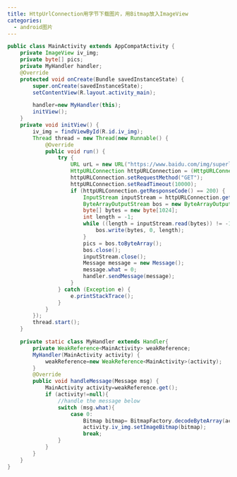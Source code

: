 ```yaml
---
title: HttpUrlConnection用字节下载图片，用Bitmap放入ImageView
categories:
  - android图片
---
```



``` java
public class MainActivity extends AppCompatActivity {
    private ImageView iv_img;
    private byte[] pics;
    private MyHandler handler;
    @Override
    protected void onCreate(Bundle savedInstanceState) {
        super.onCreate(savedInstanceState);
        setContentView(R.layout.activity_main);

        handler=new MyHandler(this);
        initView();
    }
    private void initView() {
        iv_img = findViewById(R.id.iv_img);
        Thread thread = new Thread(new Runnable() {
            @Override
            public void run() {
                try {
                    URL urL = new URL("https://www.baidu.com/img/superlogo_c4d7df0a003d3db9b65e9ef0fe6da1ec.png");
                    HttpURLConnection httpURLConnection = (HttpURLConnection) urL.openConnection();
                    httpURLConnection.setRequestMethod("GET");
                    httpURLConnection.setReadTimeout(10000);
                    if (httpURLConnection.getResponseCode() == 200) {
                        InputStream inputStream = httpURLConnection.getInputStream();
                        ByteArrayOutputStream bos = new ByteArrayOutputStream();
                        byte[] bytes = new byte[1024];
                        int length = -1;
                        while ((length = inputStream.read(bytes)) != -1) {
                            bos.write(bytes, 0, length);
                        }
                        pics = bos.toByteArray();
                        bos.close();
                        inputStream.close();
                        Message message = new Message();
                        message.what = 0;
                        handler.sendMessage(message);
                    }
                } catch (Exception e) {
                    e.printStackTrace();
                }
            }
        });
        thread.start();
    }

    private static class MyHandler extends Handler{
        private WeakReference<MainActivity> weakReference;
        MyHandler(MainActivity activity) {
            weakReference=new WeakReference<MainActivity>(activity);
        }
        @Override
        public void handleMessage(Message msg) {
            MainActivity activity=weakReference.get();
            if (activity!=null){
                //handle the message below
                switch (msg.what){
                    case 0:
                        Bitmap bitmap= BitmapFactory.decodeByteArray(activity.pics,0,activity.pics.length);
                        activity.iv_img.setImageBitmap(bitmap);
                        break;
                }
            }
        }
    }
}

```
                                                                                                                                                                                                                                                                                                                                                                                                                                                                                                                                                                                                                                                                                                                                                                                                                                                                                                                                                                                                                                                                                                                                                                                                                                                                                                                                                                                                                                                                                                                                                                                                                                                                                                                                                                                                                                                                                                                                                                                                                                                                                                                                                                                                                                                                                                                                                                                                                                                                                                                                                                                                                                                                                                                                                                                                                                                                                                                                                                                                                                                                                                                                                                                                                                                                                                                                                                                                                                                                                                                                                                                                                                                                                                                                                                                                                                                                                                                                                                                                                                                                                                                                                                                                                                                                                                                                                                                                                                                                                                                                                                                                                                                                                                                                                                                                                                                                                                                                                                                                                                                                                                                                                                                                                                                                                                                                                                                                                                                                                                                                                                                                                                                                                                                                                                                                                                                                                                                                                                                                                                                                                                                                                                                                                                                                                                                                                                                                                                                                                                                                                                                                                                                                                                                                                                                                                                                                                                                                                                                                                                                                                                                                                                                                                                                                                                                                                                                                                                                                                                                                                                                                                                                                                                                                                                                                                                                                                                                                